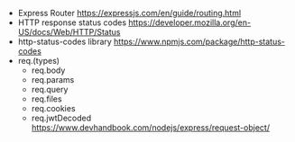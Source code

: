 - Express Router
https://expressjs.com/en/guide/routing.html
- HTTP response status codes
https://developer.mozilla.org/en-US/docs/Web/HTTP/Status
- http-status-codes library
https://www.npmjs.com/package/http-status-codes
- req.(types)
  + req.body
  + req.params
  + req.query
  + req.files
  + req.cookies
  + req.jwtDecoded
https://www.devhandbook.com/nodejs/express/request-object/


